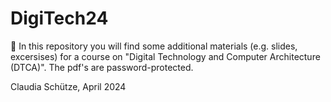 # DigiTech24

:pushpin: In this repository you will find some additional materials (e.g. slides, excersises) for a course on "Digital Technology and Computer Architecture (DTCA)". The pdf's are password-protected.

Claudia Schütze, April 2024

